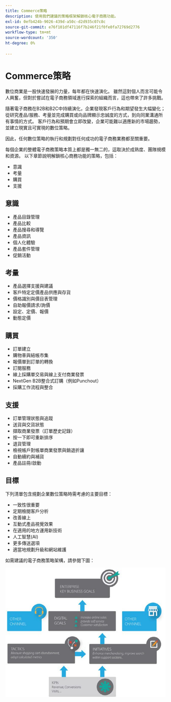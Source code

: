 ```yaml
---
title: Commerce策略
description: 使用我們建議的策略框架解鎖核心電子商務功能。
exl-id: 0efb424b-9026-439d-a50c-d2d935c07c8c
source-git-commit: e76f101df47116f7b246f21f0fe0fa72769d2776
workflow-type: tm+mt
source-wordcount: '350'
ht-degree: 0%

---
```


# Commerce策略

數位商業是一股快速發展的力量，每年都在快速演化。 雖然這對個人而言可能令人興奮，但對於嘗試在電子商務領域進行探索的組織而言，這也帶來了許多挑戰。

隨著電子商務在B2B和B2C中持續演化，企業發現客戶行為和期望發生大幅變化；從研究產品/服務、考量並完成購買或向品牌顯示忠誠度的方式，到向同業溝通所有事情的方式。 客戶行為和預期會立即改變，企業可能難以適應新的市場趨勢，並建立現實且可實現的數位策略。

因此，任何數位策略的執行和規劃對任何成功的電子商務業務都至關重要。

每個企業的整體電子商務策略本質上都是獨一無二的，這取決於成熟度、團隊規模和資源。 以下章節說明解鎖核心商務功能的策略，包括：

- 意識
- 考量
- 購買
- 支援

## 意識

- 產品目錄管理
- 產品比較
- 產品搜尋和導覽
- 產品資訊
- 個人化體驗
- 產品套件管理
- 促銷活動

## 考量

- 產品選擇支援與建議
- 客戶特定定價產品供應與存貨
- 價格識別與價目表管理
- 自助報價請求/詢價
- 設定、定價、報價
- 動態定價

## 購買

- 訂單建立
- 購物車與結帳市集
- 報價單到訂單的轉換
- 訂閱服務
- 線上採購單交易與線上支付商業發票
- NextGen B2B整合式訂購（例如Punchout）
- 採購工作流程與整合

## 支援

- 訂單管理狀態與追蹤
- 送貨與交貨狀態
- 擷取商業發票（訂單歷史記錄）
- 按一下即可重新排序
- 退貨管理
- 檢視帳戶對帳單商業發票與銷退折讓
- 自動續約與補貨
- 產品註冊/啟動

## 目標

下列清單包含規劃企業數位策略時需考慮的主要目標：

- 一致性很重要
- 定期檢閱客戶分析
- 改善線上
- 互動式產品視覺效果
- 在適用的地方運用新技術
- 人工智慧(AI)
- 更多傳送選項
- 適當地規劃升級和網站維護

如需建議的電子商務策略架構，請參閱下圖：

![Commerce策略架構圖](../../assets/playbooks/commerce-strategy-framework.png)
